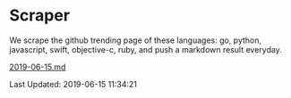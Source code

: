# Scraper

We scrape the github trending page of these languages: go, python, javascript, swift, objective-c, ruby, and push a markdown result everyday.

[2019-06-15.md](https://github.com/henson/Scraper/blob/master/2019-06-15.md)

Last Updated: 2019-06-15 11:34:21